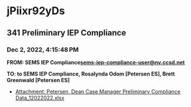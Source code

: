 # jPiixr92yDs
## 341 Preliminary IEP Compliance
### Dec 2, 2022, 4:15:48 PM
**FROM: SEMS IEP Compliance<sems-iep-compliance-user@nv.ccsd.net>**

**TO: to SEMS IEP Compliance, Rosalynda Odom [Petersen ES], Brett Greenwald [Petersen ES]**






* [Attachment: Petersen, Dean Case Manager Preliminary Compliance Data_12022022.xlsx](jPiixr92yDs-attachment-1.xlsx)
